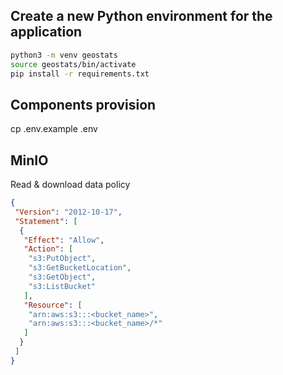 ## Create a new Python environment for the application

```bash
python3 -m venv geostats
source geostats/bin/activate
pip install -r requirements.txt
```

## Components provision
cp .env.example .env

## MinIO

Read & download data policy

```json
{
 "Version": "2012-10-17",
 "Statement": [
  {
   "Effect": "Allow",
   "Action": [
    "s3:PutObject",
    "s3:GetBucketLocation",
    "s3:GetObject",
    "s3:ListBucket"
   ],
   "Resource": [
    "arn:aws:s3:::<bucket_name>",
    "arn:aws:s3:::<bucket_name>/*"
   ]
  }
 ]
}
```